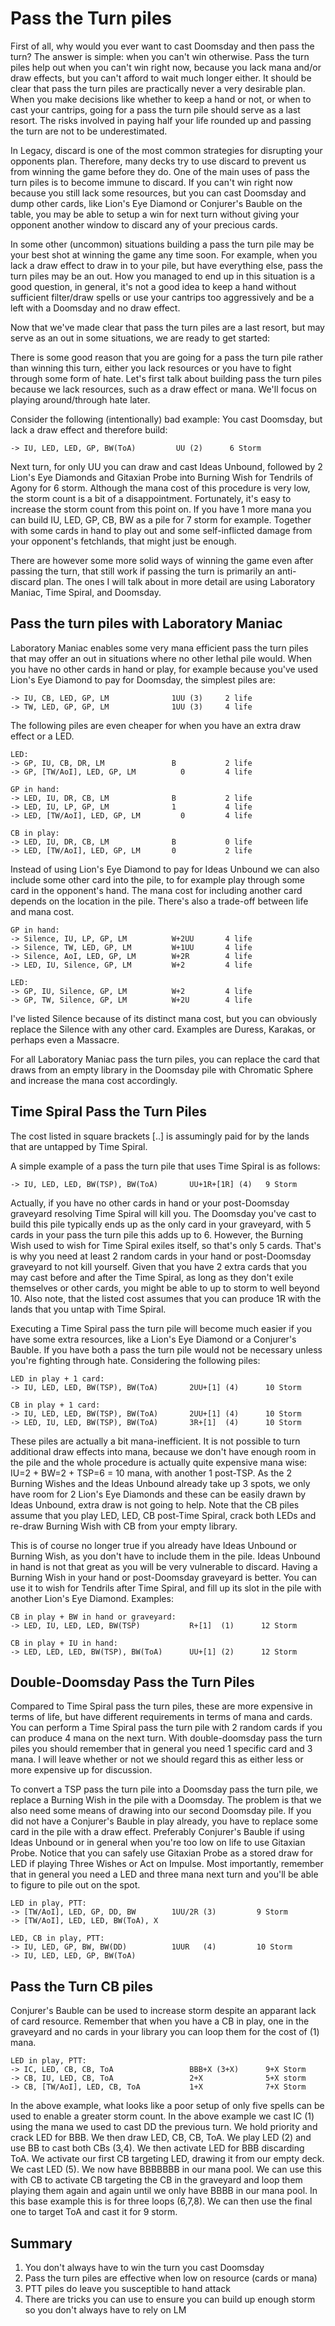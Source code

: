 # Pass the Turn piles

First of all, why would you ever want to cast Doomsday and then pass the 
turn? The answer is simple: when you can't win otherwise. Pass the turn 
piles help out when you can't win right now, because you lack mana 
and/or draw effects, but you can't afford to wait much longer either. It 
should be clear that pass the turn piles are practically never a very 
desirable plan. When you make decisions like whether to keep a hand or 
not, or when to cast your cantrips, going for a pass the turn pile 
should serve as a last resort. The risks involved in paying half your 
life rounded up and passing the turn are not to be underestimated.

In Legacy, discard is one of the most common strategies for disrupting 
your opponents plan. Therefore, many decks try to use discard to prevent 
us from winning the game before they do. One of the main uses of pass 
the turn piles is to become immune to discard. If you can't win right 
now because you still lack some resources, but you can cast Doomsday and 
dump other cards, like Lion's Eye Diamond or Conjurer's Bauble on 
the table, you may be able to setup a win for next turn without giving 
your opponent another window to discard any of your precious cards.

In some other (uncommon) situations building a pass the turn pile may be 
your best shot at winning the game any time soon. For example, when you 
lack a draw effect to draw in to your pile, but have everything else, 
pass the turn piles may be an out. How you managed to end up in this 
situation is a good question, in general, it's not a good idea to keep a 
hand without sufficient filter/draw spells or use your cantrips too 
aggressively and be a left with a Doomsday and no draw effect.

Now that we've made clear that pass the turn piles are a last 
resort, but may serve as an out in some situations, we are ready 
to get started:

There is some good reason that you are going for a pass the turn pile 
rather than winning this turn, either you lack resources or you have to 
fight through some form of hate. Let's first talk about building pass 
the turn piles because we lack resources, such as a draw effect or mana. 
We'll focus on playing around/through hate later.

Consider the following (intentionally) bad example: You cast 
Doomsday, but lack a draw effect and therefore build:
```
-> IU, LED, LED, GP, BW(ToA)         UU (2)      6 Storm
```
Next turn, for only UU you can draw and cast Ideas Unbound, followed 
by 2 Lion's Eye Diamonds and Gitaxian Probe into Burning Wish for 
Tendrils of Agony for 6 storm. Although the mana cost of this 
procedure is very low, the storm count is a bit of a disappointment. 
Fortunately, it's easy to increase the storm count from this point 
on. If you have 1 more mana you can build IU, LED, GP, CB, BW as a 
pile for 7 storm for example. Together with some cards in hand to 
play out and some self-inflicted damage from your opponent's 
fetchlands, that might just be enough.

There are however some more solid ways of winning the game even after 
passing the turn, that still work if passing the turn is primarily an 
anti-discard plan. The ones I will talk about in more detail are 
using Laboratory Maniac, Time Spiral, and Doomsday.

## Pass the turn piles with Laboratory Maniac

Laboratory Maniac enables some very mana efficient pass the turn piles 
that may offer an out in situations where no other lethal pile would. 
When you have no other cards in hand or play, for example because you've 
used Lion's Eye Diamond to pay for Doomsday, the simplest piles are:
```
-> IU, CB, LED, GP, LM              1UU (3)     2 life
-> TW, LED, GP, GP, LM              1UU (3)     4 life
```

The following piles are even cheaper for when you have an extra draw
effect or a LED.

```
LED:
-> GP, IU, CB, DR, LM               B           2 life
-> GP, [TW/AoI], LED, GP, LM          0         4 life

GP in hand:
-> LED, IU, DR, CB, LM              B           2 life
-> LED, IU, LP, GP, LM              1           4 life
-> LED, [TW/AoI], LED, GP, LM         0         4 life

CB in play:
-> LED, IU, DR, CB, LM              B           0 life
-> LED, [TW/AoI], LED, GP, LM       0           2 life
```

Instead of using Lion's Eye Diamond to pay for Ideas Unbound we can also 
include some other card into the pile, to for example play through some 
card in the opponent's hand. The mana cost for including another card 
depends on the location in the pile. There's also a trade-off between 
life and mana cost.

```
GP in hand:
-> Silence, IU, LP, GP, LM          W+2UU       4 life
-> Silence, TW, LED, GP, LM         W+1UU       4 life
-> Silence, AoI, LED, GP, LM        W+2R        4 life
-> LED, IU, Silence, GP, LM         W+2         4 life

LED:
-> GP, IU, Silence, GP, LM          W+2         4 life
-> GP, TW, Silence, GP, LM          W+2U        4 life
```
I've listed Silence because of its distinct mana cost, but you can 
obviously replace the Silence with any other card. Examples are Duress, 
Karakas, or perhaps even a Massacre.

For all Laboratory Maniac pass the turn piles, you can replace the 
card that draws from an empty library in the Doomsday pile with 
Chromatic Sphere and increase the mana cost accordingly.

## Time Spiral Pass the Turn Piles

The cost listed in square brackets [..] is assumingly paid for by the 
lands that are untapped by Time Spiral.

A simple example of a pass the turn pile that uses Time Spiral is as follows:

```
-> IU, LED, LED, BW(TSP), BW(ToA)       UU+1R+[1R] (4)   9 Storm
```

Actually, if you have no other cards in hand or your post-Doomsday 
graveyard resolving Time Spiral will kill you. The Doomsday you've cast 
to build this pile typically ends up as the only card in your graveyard, 
with 5 cards in your pass the turn pile this adds up to 6. However, the 
Burning Wish used to wish for Time Spiral exiles itself, so that's only 
5 cards. That's is why you need at least 2 random cards in your hand or 
post-Doomsday graveyard to not kill yourself. Given that you have 2 
extra cards that you may cast before and after the Time Spiral, as long 
as they don't exile themselves or other cards, you might be able to up 
to storm to well beyond 10. Also note, that the listed cost assumes that 
you can produce 1R with the lands that you untap with Time Spiral.

Executing a Time Spiral pass the turn pile will become much easier if 
you have some extra resources, like a Lion's Eye Diamond or a
Conjurer's Bauble. If you have both a pass the turn pile would not be
necessary unless you're fighting through hate. Considering the following
piles:

```
LED in play + 1 card:
-> IU, LED, LED, BW(TSP), BW(ToA)       2UU+[1] (4)      10 Storm

CB in play + 1 card:
-> IU, LED, LED, BW(TSP), BW(ToA)       2UU+[1] (4)      10 Storm
-> LED, IU, LED, BW(TSP), BW(ToA)       3R+[1]  (4)      10 Storm
```

These piles are actually a bit mana-inefficient. It is not possible to 
turn additional draw effects into mana, because we don't have enough 
room in the pile and the whole procedure is actually quite expensive 
mana wise: IU=2 + BW=2 + TSP=6 = 10 mana, with another 1 post-TSP. As 
the 2 Burning Wishes and the Ideas Unbound already take up 3 spots, we 
only have room for 2 Lion's Eye Diamonds and these can be easily drawn 
by Ideas Unbound, extra draw is not going to help. Note that the CB 
piles assume that you play LED, LED, CB post-Time Spiral, crack both 
LEDs and re-draw Burning Wish with CB from your empty library.

This is of course no longer true if you already have Ideas Unbound or 
Burning Wish, as you don't have to include them in the pile. Ideas 
Unbound in hand is not that great as you will be very vulnerable to 
discard. Having a Burning Wish in your hand or post-Doomsday graveyard 
is better. You can use it to wish for Tendrils after Time Spiral, and 
fill up its slot in the pile with another Lion's Eye Diamond. Examples:

```
CB in play + BW in hand or graveyard:
-> LED, IU, LED, LED, BW(TSP)           R+[1]  (1)      12 Storm

CB in play + IU in hand:
-> LED, LED, LED, BW(TSP), BW(ToA)      UU+[1] (2)      12 Storm
```

## Double-Doomsday Pass the Turn Piles

Compared to Time Spiral pass the turn piles, these are more expensive in 
terms of life, but have different requirements in terms of mana and 
cards. You can perform a Time Spiral pass the turn pile with 2 random 
cards if you can produce 4 mana on the next turn. With double-doomsday 
pass the turn piles you should remember that in general you need 1 
specific card and 3 mana. I will leave whether or not we should regard 
this as either less or more expensive up for discussion.

To convert a TSP pass the turn pile into a Doomsday pass the turn pile, 
we replace a Burning Wish in the pile with a Doomsday. The problem is 
that we also need some means of drawing into our second Doomsday pile. 
If you did not have a Conjurer's Bauble in play already, you have to 
replace some card in the pile with a draw effect. Preferably Conjurer's 
Bauble if using Ideas Unbound or in general when you're too low on life 
to use Gitaxian Probe. Notice that you can safely use Gitaxian Probe as a
stored draw for LED if playing Three Wishes or Act on Impulse.
Most importantly, remember that in general you need a LED and three 
mana next turn and you'll be able to figure to pile out on the spot.

```
LED in play, PTT:
-> [TW/AoI], LED, GP, DD, BW        1UU/2R (3)         9 Storm
-> [TW/AoI], LED, LED, BW(ToA), X

LED, CB in play, PTT:
-> IU, LED, GP, BW, BW(DD)          1UUR   (4)         10 Storm
-> IU, LED, LED, GP, BW(ToA)
```

## Pass the Turn CB piles

Conjurer's Bauble can be used to increase storm
despite an apparant lack of card resource. Remember that
when you have a CB in play, one in the graveyard and no cards in your
library you can loop them for the cost of (1) mana.  

```
LED in play, PTT:
-> IC, LED, CB, CB, ToA                 BBB+X (3+X)      9+X Storm
-> CB, IU, LED, CB, ToA                 2+X              5+X storm
-> CB, [TW/AoI], LED, CB, ToA           1+X              7+X Storm
```

In the above example, what looks like a poor setup of only five spells
can be used to enable a greater storm count. In the above example we cast
IC (1) using the mana we used to cast DD the previous turn. We hold priority and
crack LED for BBB. We then draw LED, CB, CB, ToA. We play LED (2) and use BB
to cast both CBs (3,4). We then activate LED for BBB discarding ToA. We activate
our first CB targeting LED, drawing it from our empty deck. We cast LED (5). 
We now have BBBBBBB in our mana pool. We can use this with CB to activate 
CB targeting the CB in the graveyard and loop them playing them again and again
until we only have BBBB in our mana pool. In this base example this is for three 
loops (6,7,8). We can then use the final one to target ToA and cast it for 9 storm.


## Summary   

1. You don't always have to win the turn you cast Doomsday   
2. Pass the turn piles are effective when low on resource (cards or mana)   
3. PTT piles do leave you susceptible to hand attack    
4. There are tricks you can use to ensure you can build up enough storm so you don't always have to rely on LM    



